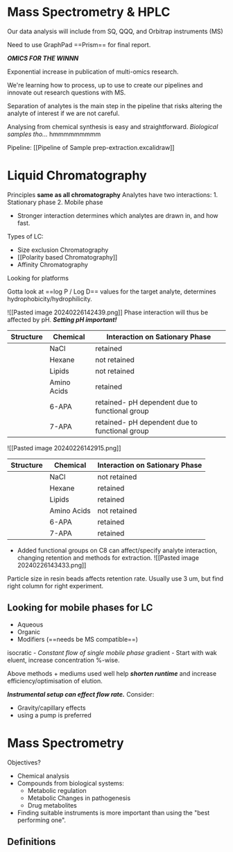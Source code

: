 # Mass Spectrometry & HPLC

Our data analysis will include from SQ, QQQ, and Orbitrap instruments (MS)

Need to use GraphPad ==Prism== for final report.

***OMICS FOR THE WINNN***

Exponential increase in publication of multi-omics research.

We're learning how to process, up to use to create our pipelines and innovate out research questions with MS.

Separation of analytes is the main step in the pipeline that risks altering the analyte of interest if we are not careful.

Analysing from chemical synthesis is easy and straightforward.
*Biological samples tho...* hmmmmmmmmm

Pipeline: [[Pipeline of Sample prep-extraction.excalidraw]]

# Liquid Chromatography

Principles **same as all chromatography**
Analytes have two interactions:
	1. Stationary phase
	2. Mobile phase

- Stronger interaction determines which analytes are drawn in, and how fast.

 Types of LC:
 - Size exclusion Chromatography
 - [[Polarity based Chromatography]]
 - Affinity Chromatography


Looking for platforms

Gotta look at ==log P / Log D== values for the target analyte, determines hydrophobicity/hydrophilicity.

![[Pasted image 20240226142439.png]]
Phase interaction will thus be affected by pH. ***Setting pH important!***

| Structure | Chemical    | Interaction on Sationary Phase |
| --------- | ----------- | ------------------------------ |
|           | NaCl        | retained                               |
|           | Hexane      | not retained                               |
|           | Lipids      | not retained                               |
|           | Amino Acids | retained                               |
|           | 6-APA       | retained- pH dependent due to functional group                               |
|           | 7-APA            | retained- pH dependent due to functional group                               |


![[Pasted image 20240226142915.png]]

| Structure | Chemical | Interaction on Sationary Phase |
| ---- | ---- | ---- |
|  | NaCl | not retained |
|   | Hexane | retained |
|  | Lipids | retained |
|  | Amino Acids | not retained |
|  | 6-APA | retained |
|  | 7-APA | retained |

- Added functional groups on C8 can affect/specify analyte interaction, changing retention and methods for extraction.
![[Pasted image 20240226143433.png]]

Particle size in resin beads affects retention rate. Usually use 3 um, but find right column for right experiment.


## Looking for mobile phases for LC
- Aqueous
- Organic
- Modifiers (==needs be MS compatible==)

isocratic -  *Constant flow of single mobile phase* 
gradient - Start with wak eluent, increase concentration %-wise.

Above methods + mediums used well help ***shorten runtime*** and increase efficiency/optimisation of elution.

***Instrumental setup can effect flow rate.***
Consider:
- Gravity/capillary effects
- using a pump is preferred


# Mass Spectrometry

Objectives?
- Chemical analysis
- Compounds from biological systems:
	- Metabolic regulation
	- Metabolic Changes in pathogenesis
	- Drug metabolites
- Finding suitable instruments is more important than using the "best performing one".

## Definitions
